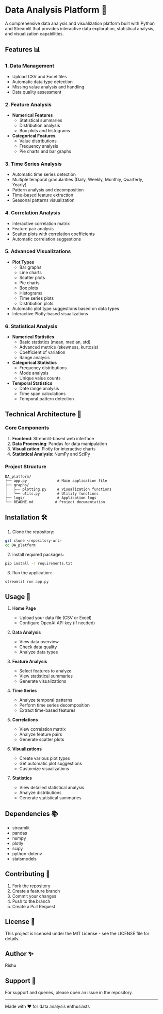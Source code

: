 # Data Analysis Platform 🚀

A comprehensive data analysis and visualization platform built with Python and Streamlit that provides interactive data exploration, statistical analysis, and visualization capabilities.

## Features 📊

### 1. Data Management
- Upload CSV and Excel files
- Automatic data type detection
- Missing value analysis and handling
- Data quality assessment

### 2. Feature Analysis
- **Numerical Features**
  - Statistical summaries
  - Distribution analysis
  - Box plots and histograms
- **Categorical Features**
  - Value distributions
  - Frequency analysis
  - Pie charts and bar graphs

### 3. Time Series Analysis
- Automatic time series detection
- Multiple temporal granularities (Daily, Weekly, Monthly, Quarterly, Yearly)
- Pattern analysis and decomposition
- Time-based feature extraction
- Seasonal patterns visualization

### 4. Correlation Analysis
- Interactive correlation matrix
- Feature pair analysis
- Scatter plots with correlation coefficients
- Automatic correlation suggestions

### 5. Advanced Visualizations
- **Plot Types**
  - Bar graphs
  - Line charts
  - Scatter plots
  - Pie charts
  - Box plots
  - Histograms
  - Time series plots
  - Distribution plots
- Automatic plot type suggestions based on data types
- Interactive Plotly-based visualizations

### 6. Statistical Analysis
- **Numerical Statistics**
  - Basic statistics (mean, median, std)
  - Advanced metrics (skewness, kurtosis)
  - Coefficient of variation
  - Range analysis
- **Categorical Statistics**
  - Frequency distributions
  - Mode analysis
  - Unique value counts
- **Temporal Statistics**
  - Date range analysis
  - Time span calculations
  - Temporal pattern detection

## Technical Architecture 🔧

### Core Components
1. **Frontend**: Streamlit-based web interface
2. **Data Processing**: Pandas for data manipulation
3. **Visualization**: Plotly for interactive charts
4. **Statistical Analysis**: NumPy and SciPy

### Project Structure
```
DA_platform/
├── app.py              # Main application file
├── graphs/
│   ├── plotting.py     # Visualization functions
│   └── utils.py        # Utility functions
├── logs/               # Application logs
└── README.md          # Project documentation
```

## Installation 🛠️

1. Clone the repository:
```bash
git clone <repository-url>
cd DA_platform
```

2. Install required packages:
```bash
pip install -r requirements.txt
```

3. Run the application:
```bash
streamlit run app.py
```

## Usage 📖

1. **Home Page**
   - Upload your data file (CSV or Excel)
   - Configure OpenAI API key (if needed)

2. **Data Analysis**
   - View data overview
   - Check data quality
   - Analyze data types

3. **Feature Analysis**
   - Select features to analyze
   - View statistical summaries
   - Generate visualizations

4. **Time Series**
   - Analyze temporal patterns
   - Perform time series decomposition
   - Extract time-based features

5. **Correlations**
   - View correlation matrix
   - Analyze feature pairs
   - Generate scatter plots

6. **Visualizations**
   - Create various plot types
   - Get automatic plot suggestions
   - Customize visualizations

7. **Statistics**
   - View detailed statistical analysis
   - Analyze distributions
   - Generate statistical summaries

## Dependencies 📚

- streamlit
- pandas
- numpy
- plotly
- scipy
- python-dotenv
- statsmodels

## Contributing 🤝

1. Fork the repository
2. Create a feature branch
3. Commit your changes
4. Push to the branch
5. Create a Pull Request

## License 📝

This project is licensed under the MIT License - see the LICENSE file for details.

## Author ✨

Rishu

## Support 💬

For support and queries, please open an issue in the repository.

---

Made with ❤️ for data analysis enthusiasts